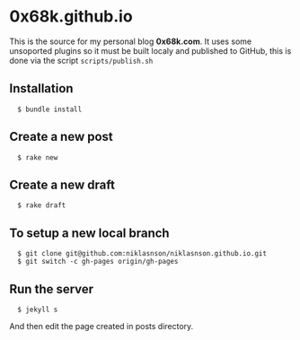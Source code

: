# 0x68k.github.io
This is the source for my personal blog **0x68k.com**. It uses some unsoported plugins so it must be built localy and published to GitHub, this is done via the script `scripts/publish.sh`

## Installation

```
  $ bundle install
```

## Create a new post
```
  $ rake new
```

## Create a new draft
```
  $ rake draft
```

## To setup a new local branch

```
  $ git clone git@github.com:niklasnson/niklasnson.github.io.git
  $ git switch -c gh-pages origin/gh-pages

```

## Run the server
```
  $ jekyll s
```



And then edit the page created in posts directory.

